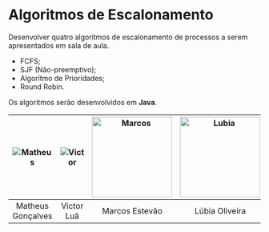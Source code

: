 # Algoritmos de Escalonamento

Desenvolver quatro algoritmos de escalonamento de processos a serem apresentados em sala de aula.

- FCFS;
- SJF (Não-preemptivo);
- Algorítmo de Prioridades;
- Round Robin.

Os algoritmos serão desenvolvidos em **Java**.

| ![Matheus](https://avatars0.githubusercontent.com/u/20846871?s=160&v=4) | ![Victor](https://avatars1.githubusercontent.com/u/56847759?s=160&v=4) | <img src="https://i.imgur.com/lIQ9TAD.jpg" alt="Marcos" width="160" /> | <img src="https://i.imgur.com/I3vDomc.jpg" alt="Lubia" width="160" /> | ![Paulo](https://avatars3.githubusercontent.com/u/43909062?s=160&v=4) | <img src="https://i.imgur.com/vvtLwnD.jpg" alt="Julia" width="160" /> |
|:-----------------------------------------------------------------------:|:------------------------------------------------------------------------:|:------------------------------------------------------------------------:|:-----------------------------------------------------------------------:|:-----------------------------------------------------------------------:|:-----------------------------------------------------------------------:|
| Matheus Gonçalves | Victor Luã | Marcos Estevão | Lúbia Oliveira | Paulo Leite | Júlia Nunes |
